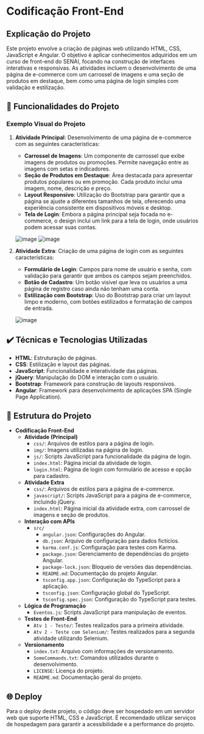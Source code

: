 # Codificação Front-End

## Explicação do Projeto

Este projeto envolve a criação de páginas web utilizando HTML, CSS, JavaScript e Angular. O objetivo é aplicar conhecimentos adquiridos em um curso de front-end do SENAI, focando na construção de interfaces interativas e responsivas. As atividades incluem o desenvolvimento de uma página de e-commerce com um carrossel de imagens e uma seção de produtos em destaque, bem como uma página de login simples com validação e estilização.

## 🔨 Funcionalidades do Projeto

### Exemplo Visual do Projeto

1. **Atividade Principal**: Desenvolvimento de uma página de e-commerce com as seguintes características:
    - **Carrossel de Imagens**: Um componente de carrossel que exibe imagens de produtos ou promoções. Permite navegação entre as imagens com setas e indicadores.
    - **Seção de Produtos em Destaque**: Área destacada para apresentar produtos populares ou em promoção. Cada produto inclui uma imagem, nome, descrição e preço.
    - **Layout Responsivo**: Utilização do Bootstrap para garantir que a página se ajuste a diferentes tamanhos de tela, oferecendo uma experiência consistente em dispositivos móveis e desktop.
    - **Tela de Login**: Embora a página principal seja focada no e-commerce, o design inclui um link para a tela de login, onde usuários podem acessar suas contas.

    ![image](https://github.com/user-attachments/assets/2c40fed3-02f7-4f6e-8864-e5e14da9b1d2)
    ![image](https://github.com/user-attachments/assets/30a1ab3e-714f-4ff0-9c44-4b3c18a3dd9a)

2. **Atividade Extra**: Criação de uma página de login com as seguintes características:
    - **Formulário de Login**: Campos para nome de usuário e senha, com validação para garantir que ambos os campos sejam preenchidos.
    - **Botão de Cadastro**: Um botão visível que leva os usuários a uma página de registro caso ainda não tenham uma conta.
    - **Estilização com Bootstrap**: Uso do Bootstrap para criar um layout limpo e moderno, com botões estilizados e formatação de campos de entrada.
   
   ![image](https://github.com/user-attachments/assets/d2da1b42-71c0-418b-bbd3-1078cd4c3d55)

## ✔️ Técnicas e Tecnologias Utilizadas

- **HTML**: Estruturação de páginas.
- **CSS**: Estilização e layout das páginas.
- **JavaScript**: Funcionalidade e interatividade das páginas.
- **jQuery**: Manipulação do DOM e interação com o usuário.
- **Bootstrap**: Framework para construção de layouts responsivos.
- **Angular**: Framework para desenvolvimento de aplicações SPA (Single Page Application).

## 📁 Estrutura do Projeto

- **Codificação Front-End**
    - **Atividade (Principal)**
        - `css/`: Arquivos de estilos para a página de login.
        - `img/`: Imagens utilizadas na página de login.
        - `js/`: Scripts JavaScript para funcionalidade da página de login.
        - `index.html`: Página inicial da atividade de login.
        - `login.html`: Página de login com formulário de acesso e opção para cadastro.
    - **Atividade Extra**
        - `css/`: Arquivos de estilos para a página de e-commerce.
        - `javascript/`: Scripts JavaScript para a página de e-commerce, incluindo jQuery.
        - `index.html`: Página inicial da atividade extra, com carrossel de imagens e seção de produtos.
    - **Interação com APIs**
        - `src/`
            - `angular.json`: Configurações do Angular.
            - `db.json`: Arquivo de configuração para dados fictícios.
            - `karma.conf.js`: Configuração para testes com Karma.
            - `package.json`: Gerenciamento de dependências do projeto Angular.
            - `package-lock.json`: Bloqueio de versões das dependências.
            - `README.md`: Documentação do projeto Angular.
            - `tsconfig.app.json`: Configuração do TypeScript para a aplicação.
            - `tsconfig.json`: Configuração global do TypeScript.
            - `tsconfig.spec.json`: Configuração do TypeScript para testes.
    - **Lógica de Programação**
        - `Eventos.js`: Scripts JavaScript para manipulação de eventos.
    - **Testes de Front-End**
        - `Atv 1 - Teste/`: Testes realizados para a primeira atividade.
        - `Atv 2 - Teste com Selenium/`: Testes realizados para a segunda atividade utilizando Selenium.
    - **Versionamento**
        - `index.txt`: Arquivo com informações de versionamento.
        - `SomeCommands.txt`: Comandos utilizados durante o desenvolvimento.
        - `LICENSE`: Licença do projeto.
        - `README.md`: Documentação geral do projeto.

## 🌐 Deploy

Para o deploy deste projeto, o código deve ser hospedado em um servidor web que suporte HTML, CSS e JavaScript. É recomendado utilizar serviços de hospedagem para garantir a acessibilidade e a performance do projeto.
